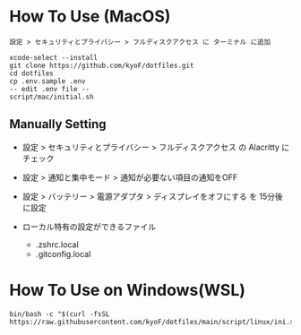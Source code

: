 # How To Use (MacOS)
```
設定 > セキュリティとプライバシー > フルディスクアクセス に ターミナル に追加
```
```
xcode-select --install
git clone https://github.com/kyoF/dotfiles.git
cd dotfiles
cp .env.sample .env
-- edit .env file --
script/mac/initial.sh
```

## Manually Setting
* 設定 > セキュリティとプライバシー > フルディスクアクセス の Alacritty にチェック
* 設定 > 通知と集中モード > 通知が必要ない項目の通知をOFF
* 設定 > バッテリー > 電源アダプタ > ディスプレイをオフにする を 15分後 に設定
 
* ローカル特有の設定ができるファイル
  * .zshrc.local
  * .gitconfig.local


# How To Use on Windows(WSL)
```
bin/bash -c "$(curl -fsSL https://raw.githubusercontent.com/kyoF/dotfiles/main/script/linux/ini.sh)"
```

